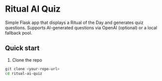 # Ritual AI Quiz


Simple Flask app that displays a Ritual of the Day and generates quiz questions. Supports AI-generated questions via OpenAI (optional) or a local fallback pool.


## Quick start


1. Clone the repo


```bash
git clone <your-repo-url>
cd ritual-ai-quiz
